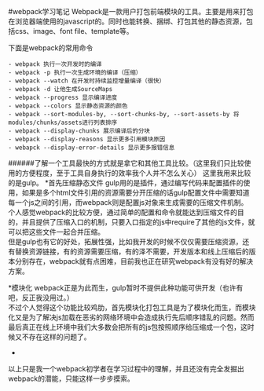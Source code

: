 #webpack学习笔记
Webpack是一款用户打包前端模块的工具。主要是用来打包在浏览器端使用的javascript的。同时也能转换、捆绑、打包其他的静态资源，包括css、image、font file、template等。

下面是webpack的常用命令
```
- webpack 执行一次开发时的编译
- webpack -p 执行一次生成环境的编译（压缩）
- webpack --watch 在开发时持续监控增量编译（很快）
- webpack -d 让他生成SourceMaps
- webpack --progress 显示编译进度
- webpack --colors 显示静态资源的颜色
- webpack --sort-modules-by, --sort-chunks-by, --sort-assets-by 将modules/chunks/assets进行列表排序
- webpack --display-chunks 展示编译后的分块
- webpack --display-reasons 显示更多引用模块原因
- webapck --display-error-details 显示更多报错信息
```

######了解一个工具最快的方式就是拿它和其他工具比较。（这里我们只比较使用的方便程度，至于工具自身执行的效率我个人并不怎么关心）
这里我用来比较的是gulp。
*首先压缩静态文件
gulp用的是插件，通过编写代码来配置插件的使用，如果是多个html文件引用的资源需要分开压缩的话gulp配置文件中需要知道每一个js之间的引用，而webpack则是配置js对象来生成需要的压缩文件机制。<br>
个人感觉webpack的比较方便，通过简单的配置和命令就能达到压缩文件的目的，并且提供了压缩入口的机制，只要入口指定的js中require了其他的js文件，就可以把这些文件一起合并压缩。<br>
但是gulp也有它的好处，拓展性强，比如我开发的时候不仅仅需要压缩资源，还有替换资源链接，有的资源需要压缩，有的泽不需要，开发版本和线上压缩后的版本分别存在，webpack就有点困难，目前我也正在研究webpack有没有好的解决方案。<br>

*模块化
webpack正是为此而生，gulp暂时不提供此种功能可供开发（也许有吧，反正我没用过。）<br>
不过个人觉得这个功能比较鸡肋，首先模块化打包工具是为了模块化而生，而模块化又是为了解决js加载在恶劣的网络环境中会造成执行先后顺序错乱的问题。然而最后真正在线上环境中我们大多数会把所有的js包按照顺序给压缩成一个包，这时候又不存在这样的问题了。<br>

*

以上只是我一个webpack初学者在学习过程中的理解，并且还没有完全发掘出webpack的潜能，只能这样一步步摸索。



